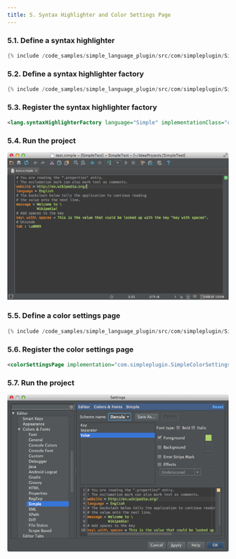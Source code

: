 ```yaml
---
title: 5. Syntax Highlighter and Color Settings Page
---
```



### 5.1. Define a syntax highlighter

```java
{% include /code_samples/simple_language_plugin/src/com/simpleplugin/SimpleSyntaxHighlighter.java %}
```

### 5.2. Define a syntax highlighter factory

```java
{% include /code_samples/simple_language_plugin/src/com/simpleplugin/SimpleSyntaxHighlighterFactory.java %}
```

### 5.3. Register the syntax highlighter factory

```xml
<lang.syntaxHighlighterFactory language="Simple" implementationClass="com.simpleplugin.SimpleSyntaxHighlighterFactory"/>
```

### 5.4. Run the project

![Syntax highlighter](img/syntax_highlighter.png)

### 5.5. Define a color settings page

```java
{% include /code_samples/simple_language_plugin/src/com/simpleplugin/SimpleColorSettingsPage.java %}
```

### 5.6. Register the color settings page

```xml
<colorSettingsPage implementation="com.simpleplugin.SimpleColorSettingsPage"/>
```

### 5.7. Run the project

![Color Settings Page](img/color_settings_page.png)
